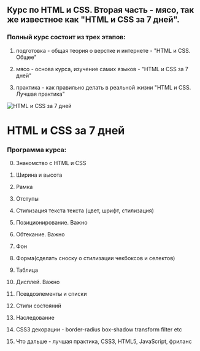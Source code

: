 ## Курс по HTML и CSS. Вторая часть - мясо, так же известное как "HTML и CSS за 7 дней".

### Полный курс состоит из трех этапов:
1) подготовка - общая теория о верстке и интернете - "HTML и CSS. Общее"

2) мясо - основа курса, изучение самих языков - "HTML и CSS за 7 дней"

3) практика - как правильно делать в реальной жизни "HTML и CSS. Лучшая практика"

![HTML и CSS за 7 дней](http://undefitied.com/html-css-course/title.png)

# HTML и CSS за 7 дней
### Программа курса:
0. Знакомство с HTML и CSS

1. Ширина и высота

2. Рамка

3. Отступы

4. Стилизация текста текста (цвет, шрифт, стилизация)

5. Позиционирование. Важно

6. Обтекание. Важно

7. Фон

8. Форма(сделать сноску о стилизации чекбоксов и селектов)

9. Таблица

10. Дисплей. Важно

11. Псевдоэлементы и списки

12. Стили состояний

13. Наследование

14. CSS3 декорации - border-radius box-shadow transform filter etc

15. Что дальше - лучшая практика, CSS3, HTML5, JavaScript, фриланс
